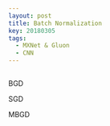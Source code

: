 ```yaml
---
layout: post
title: Batch Normalization
key: 20180305
tags: 
  - MXNet & Gluon
  - CNN
---
```


## 
BGD

SGD

MBGD